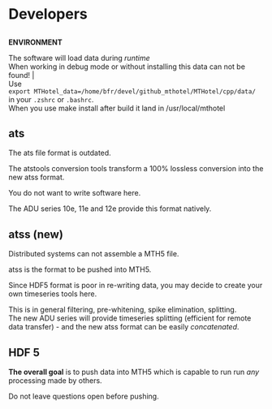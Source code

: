 # Developers

##

**ENVIRONMENT**

The software will load data during *runtime* <br>
When working in debug mode or without installing this data can not be found! |<br>
Use <br> `export MTHotel_data=/home/bfr/devel/github_mthotel/MTHotel/cpp/data/` <br> in your `.zshrc` or `.bashrc`. <br>
When you use make install after build it land in /usr/local/mthotel

## ats

The ats file format is outdated.

The atstools conversion tools transform a 100% lossless conversion into the new atss format.

You do not want to write software here.

The ADU series 10e, 11e and 12e provide this format natively.

## atss (new)

Distributed systems can not assemble a MTH5 file.

atss is the format to be pushed into MTH5.

Since HDF5 format is poor in re-writing data, you may decide to create your own timeseries tools here.

This is in general filtering, pre-whitening, spike elimination, splitting. <br>
The new ADU series will provide timeseries splitting (efficient for remote data transfer) - and the new atss format can be easily *concatenated*. 

## HDF 5

**The overall goal** is to push data into MTH5 which is capable to run run *any* processing made by others.

Do not leave questions open before pushing.


